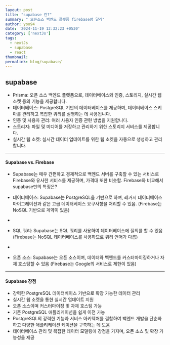 ```yaml
---
layout: post
title: "supabase 란?"
summary: " 오픈소스 백엔드 플랫폼 firebase랑 달라"
author: yoo94
date: '2024-11-19 12:32:23 +0530'
category: ['nextJs']
tags:
  - nextJs
  - supabase
  - react
thumbnail: 
permalink: blog/supabase/
---
```


## supabase

- Prisma: 오픈 소스 백엔드 플랫폼으로, 데이터베이스와 인증, 스토리지, 실시간 웹 소켓 등의 기능을 제공합니다.
- 데이터베이스: PostgreSQL 기반의 데이터베이스를 제공하며, 데이터베이스 스키마를 관리하고 복잡한 쿼리를 실행하는 데 사용됩니다.
- 인증 및 사용자 관리: 여러 사용자 인증 관련 방법을 지원합니다.
- 스토리지: 파일 및 미디어를 저장하고 관리하기 위한 스토리지 서비스를 제공합니다.
- 실시간 웹 소켓: 실시간 데이터 업데이트를 위한 웹 소켓을 자동으로 생성하고 관리합니다.

---

#### Supabase vs. Firebase
- Supabase는 매우 간편하고 경제적으로 백엔드 서버를 구축할 수 있는 서비스로 Firebase와 유사한 서비스를 제공하며, 가격대 또한 비슷함. 
Firebase와 비교해서 supabase만의 특징은?

- 데이터베이스: Supabase는 PostgreSQL을 기반으로 하며, 레거시 데이터베이스 마이그레이션과 같은 고급 데이터베이스 요구사항을 처리할 수 있음.
(Firebase는 NoSQL 기반으로 계약이 있음)
- 
- SQL 쿼리: Supabase는 SQL 쿼리를 사용하여 데이터베이스에 질의를 할 수 있음
(Firebase는 NoSQL 데이터베이스를 사용하므로 쿼리 언어가 다름)
- 
- 오픈 소스: Supabase는 오픈 소스이며, 데이터와 백엔드를 커스터마이징하거나 자체 호스팅할 수 있음 
(Firebase는 Google의 서비스로 제한이 있음)

---

#### Supabase 장점
- 강력한 PostgreSQL 데이터베이스 기반으로 확장 가능한 데이터 관리
- 실시간 웹 소켓을 통한 실시간 업데이트 지원
- 오픈 소스이며 커스터마이징 및 자체 호스팅 가능
- 기존 PostgreSQL 애플리케이션을 쉽게 이전 가능
- PostgreSQL의 강력한 기능과 서비스 아키텍처를 결합하여 백엔드 개발을 단순화하고 다양한 애플리케이션 케이션을 구축하는 데 도움
- 데이터베이스 관리 및 복잡한 데이터 모델링에 강점을 가지며, 오픈 소스 및 확장 가능성을 제공